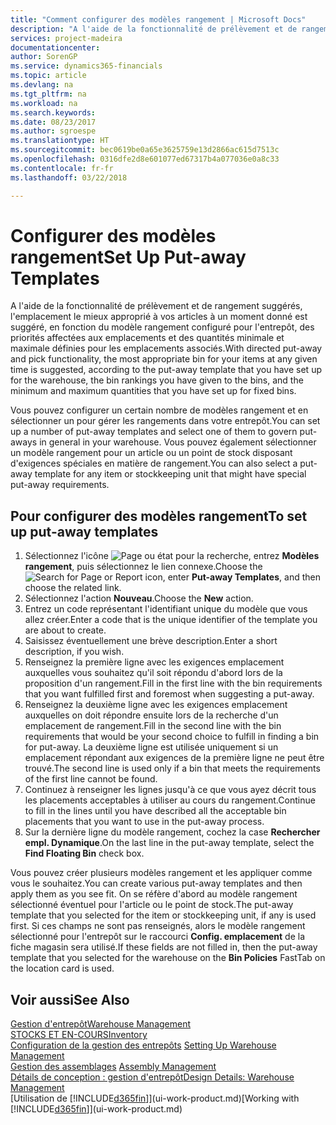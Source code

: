 ```yaml
---
title: "Comment configurer des modèles rangement | Microsoft Docs"
description: "A l'aide de la fonctionnalité de prélèvement et de rangement suggérés, l'emplacement le mieux approprié à vos articles à un moment donné est suggéré, en fonction du modèle rangement configuré pour l'entrepôt, des priorités affectées aux emplacements et des quantités minimale et maximale définies pour les emplacements associés."
services: project-madeira
documentationcenter: 
author: SorenGP
ms.service: dynamics365-financials
ms.topic: article
ms.devlang: na
ms.tgt_pltfrm: na
ms.workload: na
ms.search.keywords: 
ms.date: 08/23/2017
ms.author: sgroespe
ms.translationtype: HT
ms.sourcegitcommit: bec0619be0a65e3625759e13d2866ac615d7513c
ms.openlocfilehash: 0316dfe2d8e601077ed67317b4a077036e0a8c33
ms.contentlocale: fr-fr
ms.lasthandoff: 03/22/2018

---
```

# <a name="set-up-put-away-templates"></a><span data-ttu-id="4d201-103">Configurer des modèles rangement</span><span class="sxs-lookup"><span data-stu-id="4d201-103">Set Up Put-away Templates</span></span>
<span data-ttu-id="4d201-104">A l'aide de la fonctionnalité de prélèvement et de rangement suggérés, l'emplacement le mieux approprié à vos articles à un moment donné est suggéré, en fonction du modèle rangement configuré pour l'entrepôt, des priorités affectées aux emplacements et des quantités minimale et maximale définies pour les emplacements associés.</span><span class="sxs-lookup"><span data-stu-id="4d201-104">With directed put-away and pick functionality, the most appropriate bin for your items at any given time is suggested, according to the put-away template that you have set up for the warehouse, the bin rankings you have given to the bins, and the minimum and maximum quantities that you have set up for fixed bins.</span></span>  

<span data-ttu-id="4d201-105">Vous pouvez configurer un certain nombre de modèles rangement et en sélectionner un pour gérer les rangements dans votre entrepôt.</span><span class="sxs-lookup"><span data-stu-id="4d201-105">You can set up a number of put-away templates and select one of them to govern put-aways in general in your warehouse.</span></span> <span data-ttu-id="4d201-106">Vous pouvez également sélectionner un modèle rangement pour un article ou un point de stock disposant d'exigences spéciales en matière de rangement.</span><span class="sxs-lookup"><span data-stu-id="4d201-106">You can also select a put-away template for any item or stockkeeping unit that might have special put-away requirements.</span></span>  

## <a name="to-set-up-put-away-templates"></a><span data-ttu-id="4d201-107">Pour configurer des modèles rangement</span><span class="sxs-lookup"><span data-stu-id="4d201-107">To set up put-away templates</span></span>  
1.  <span data-ttu-id="4d201-108">Sélectionnez l'icône ![Page ou état pour la recherche](media/ui-search/search_small.png "Page ou état pour la recherche"), entrez **Modèles rangement**, puis sélectionnez le lien connexe.</span><span class="sxs-lookup"><span data-stu-id="4d201-108">Choose the ![Search for Page or Report](media/ui-search/search_small.png "Search for Page or Report icon") icon, enter **Put-away Templates**, and then choose the related link.</span></span>  
2.  <span data-ttu-id="4d201-109">Sélectionnez l'action **Nouveau**.</span><span class="sxs-lookup"><span data-stu-id="4d201-109">Choose the **New** action.</span></span>  
3.  <span data-ttu-id="4d201-110">Entrez un code représentant l'identifiant unique du modèle que vous allez créer.</span><span class="sxs-lookup"><span data-stu-id="4d201-110">Enter a code that is the unique identifier of the template you are about to create.</span></span>  
4.  <span data-ttu-id="4d201-111">Saisissez éventuellement une brève description.</span><span class="sxs-lookup"><span data-stu-id="4d201-111">Enter a short description, if you wish.</span></span>  
5.  <span data-ttu-id="4d201-112">Renseignez la première ligne avec les exigences emplacement auxquelles vous souhaitez qu'il soit répondu d'abord lors de la proposition d'un rangement.</span><span class="sxs-lookup"><span data-stu-id="4d201-112">Fill in the first line with the bin requirements that you want fulfilled first and foremost when suggesting a put-away.</span></span>  
6.  <span data-ttu-id="4d201-113">Renseignez la deuxième ligne avec les exigences emplacement auxquelles on doit répondre ensuite lors de la recherche d'un emplacement de rangement.</span><span class="sxs-lookup"><span data-stu-id="4d201-113">Fill in the second line with the bin requirements that would be your second choice to fulfill in finding a bin for put-away.</span></span> <span data-ttu-id="4d201-114">La deuxième ligne est utilisée uniquement si un emplacement répondant aux exigences de la première ligne ne peut être trouvé.</span><span class="sxs-lookup"><span data-stu-id="4d201-114">The second line is used only if a bin that meets the requirements of the first line cannot be found.</span></span>  
7.  <span data-ttu-id="4d201-115">Continuez à renseigner les lignes jusqu'à ce que vous ayez décrit tous les placements acceptables à utiliser au cours du rangement.</span><span class="sxs-lookup"><span data-stu-id="4d201-115">Continue to fill in the lines until you have described all the acceptable bin placements that you want to use in the put-away process.</span></span>  
8.  <span data-ttu-id="4d201-116">Sur la dernière ligne du modèle rangement, cochez la case **Rechercher empl. Dynamique**.</span><span class="sxs-lookup"><span data-stu-id="4d201-116">On the last line in the put-away template, select the **Find Floating Bin** check box.</span></span>  

<span data-ttu-id="4d201-117">Vous pouvez créer plusieurs modèles rangement et les appliquer comme vous le souhaitez.</span><span class="sxs-lookup"><span data-stu-id="4d201-117">You can create various put-away templates and then apply them as you see fit.</span></span> <span data-ttu-id="4d201-118">On se réfère d'abord au modèle rangement sélectionné éventuel pour l'article ou le point de stock.</span><span class="sxs-lookup"><span data-stu-id="4d201-118">The put-away template that you selected for the item or stockkeeping unit, if any is used first.</span></span> <span data-ttu-id="4d201-119">Si ces champs ne sont pas renseignés, alors le modèle rangement sélectionné pour l'entrepôt sur le raccourci **Config. emplacement** de la fiche magasin sera utilisé.</span><span class="sxs-lookup"><span data-stu-id="4d201-119">If these fields are not filled in, then the put-away template that you selected for the warehouse on the **Bin Policies** FastTab on the location card is used.</span></span>  

## <a name="see-also"></a><span data-ttu-id="4d201-120">Voir aussi</span><span class="sxs-lookup"><span data-stu-id="4d201-120">See Also</span></span>  
[<span data-ttu-id="4d201-121">Gestion d'entrepôt</span><span class="sxs-lookup"><span data-stu-id="4d201-121">Warehouse Management</span></span>](warehouse-manage-warehouse.md)  
[<span data-ttu-id="4d201-122">STOCKS ET EN-COURS</span><span class="sxs-lookup"><span data-stu-id="4d201-122">Inventory</span></span>](inventory-manage-inventory.md)  
<span data-ttu-id="4d201-123">[Configuration de la gestion des entrepôts](warehouse-setup-warehouse.md)   </span><span class="sxs-lookup"><span data-stu-id="4d201-123">[Setting Up Warehouse Management](warehouse-setup-warehouse.md)   </span></span>  
<span data-ttu-id="4d201-124">[Gestion des assemblages](assembly-assemble-items.md)  </span><span class="sxs-lookup"><span data-stu-id="4d201-124">[Assembly Management](assembly-assemble-items.md)  </span></span>  
[<span data-ttu-id="4d201-125">Détails de conception : gestion d'entrepôt</span><span class="sxs-lookup"><span data-stu-id="4d201-125">Design Details: Warehouse Management</span></span>](design-details-warehouse-management.md)  
<span data-ttu-id="4d201-126">[Utilisation de [!INCLUDE[d365fin](includes/d365fin_md.md)]](ui-work-product.md)</span><span class="sxs-lookup"><span data-stu-id="4d201-126">[Working with [!INCLUDE[d365fin](includes/d365fin_md.md)]](ui-work-product.md)</span></span>

